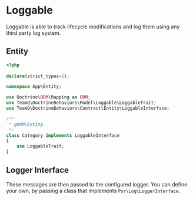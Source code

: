 # Loggable

Loggable is able to track lifecycle modifications and log them using any third party log system.

## Entity

```php
<?php
 
declare(strict_types=1);

namespace App\Entity;

use Doctrine\ORM\Mapping as ORM;
use TeamQ\DoctrineBehaviors\Model\Loggable\LoggableTrait;
use TeamQ\DoctrineBehaviors\Contract\Entity\LoggableInterface;

/**
 * @ORM\Entity
 */
class Category implements LoggableInterface
{
    use LoggableTrait;
}
```

## Logger Interface

These messages are then passed to the configured logger.
You can define your own, by passing a class that implements `Psr\Log\LoggerInterface`.
